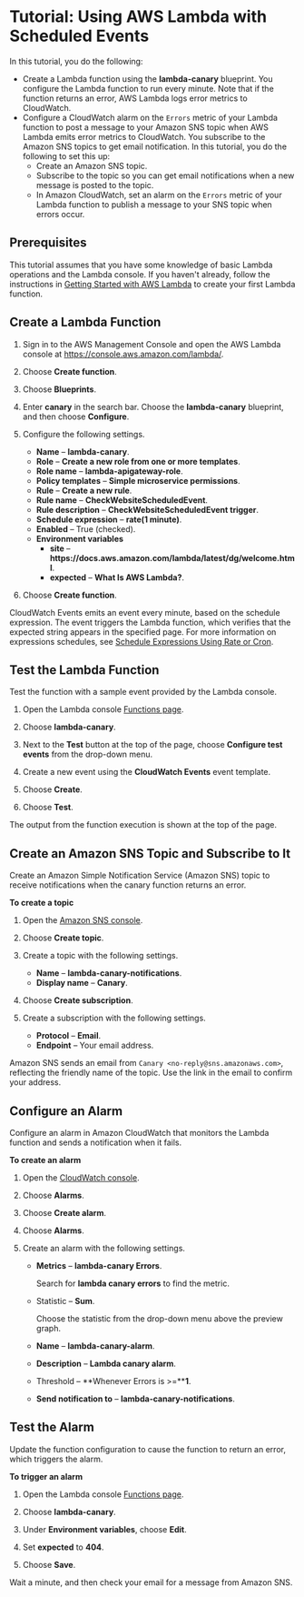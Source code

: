 # Tutorial: Using AWS Lambda with Scheduled Events<a name="services-cloudwatchevents-tutorial"></a>

In this tutorial, you do the following:
+ Create a Lambda function using the **lambda\-canary** blueprint\. You configure the Lambda function to run every minute\. Note that if the function returns an error, AWS Lambda logs error metrics to CloudWatch\. 
+ Configure a CloudWatch alarm on the `Errors` metric of your Lambda function to post a message to your Amazon SNS topic when AWS Lambda emits error metrics to CloudWatch\. You subscribe to the Amazon SNS topics to get email notification\. In this tutorial, you do the following to set this up:
  + Create an Amazon SNS topic\.
  + Subscribe to the topic so you can get email notifications when a new message is posted to the topic\.
  + In Amazon CloudWatch, set an alarm on the `Errors` metric of your Lambda function to publish a message to your SNS topic when errors occur\.

## Prerequisites<a name="services-cloudwatchevents-tutorial-prereqs"></a>

This tutorial assumes that you have some knowledge of basic Lambda operations and the Lambda console\. If you haven't already, follow the instructions in [Getting Started with AWS Lambda](getting-started.md) to create your first Lambda function\.

## Create a Lambda Function<a name="services-cloudwatchevents-tutorial-create"></a>

1. Sign in to the AWS Management Console and open the AWS Lambda console at [https://console\.aws\.amazon\.com/lambda/](https://console.aws.amazon.com/lambda/)\.

1. Choose **Create function**\.

1. Choose **Blueprints**\.

1. Enter **canary** in the search bar\. Choose the **lambda\-canary** blueprint, and then choose **Configure**\.

1. Configure the following settings\.
   + **Name** – **lambda\-canary**\.
   + **Role** – **Create a new role from one or more templates**\.
   + **Role name** – **lambda\-apigateway\-role**\.
   + **Policy templates** – **Simple microservice permissions**\.
   + **Rule** – **Create a new rule**\.
   + **Rule name** – **CheckWebsiteScheduledEvent**\.
   + **Rule description** – **CheckWebsiteScheduledEvent trigger**\.
   + **Schedule expression** – **rate\(1 minute\)**\.
   + **Enabled** – True \(checked\)\.
   + **Environment variables**
     + **site** – **https://docs\.aws\.amazon\.com/lambda/latest/dg/welcome\.html**\.
     + **expected** – **What Is AWS Lambda?**\.

1. Choose **Create function**\.

CloudWatch Events emits an event every minute, based on the schedule expression\. The event triggers the Lambda function, which verifies that the expected string appears in the specified page\. For more information on expressions schedules, see [Schedule Expressions Using Rate or Cron](services-cloudwatchevents-expressions.md)\.

## Test the Lambda Function<a name="services-cloudwatchevents-tutorial-test"></a>

Test the function with a sample event provided by the Lambda console\.

1. Open the Lambda console [Functions page](https://console.aws.amazon.com/lambda/home#/functions)\.

1. Choose **lambda\-canary**\.

1. Next to the **Test** button at the top of the page, choose **Configure test events** from the drop\-down menu\.

1. Create a new event using the **CloudWatch Events** event template\.

1. Choose **Create**\.

1. Choose **Test**\.

The output from the function execution is shown at the top of the page\.

## Create an Amazon SNS Topic and Subscribe to It<a name="services-cloudwatchevents-tutorial-subscribe"></a>

Create an Amazon Simple Notification Service \(Amazon SNS\) topic to receive notifications when the canary function returns an error\.

**To create a topic**

1. Open the [Amazon SNS console](https://console.aws.amazon.com/sns/home)\.

1. Choose **Create topic**\.

1. Create a topic with the following settings\.
   + **Name** – **lambda\-canary\-notifications**\.
   + **Display name** – **Canary**\.

1. Choose **Create subscription**\.

1. Create a subscription with the following settings\.
   + **Protocol** – **Email**\.
   + **Endpoint** – Your email address\.

Amazon SNS sends an email from `Canary <no-reply@sns.amazonaws.com>`, reflecting the friendly name of the topic\. Use the link in the email to confirm your address\.

## Configure an Alarm<a name="services-cloudwatchevents-tutorial-alarm"></a>

Configure an alarm in Amazon CloudWatch that monitors the Lambda function and sends a notification when it fails\.

**To create an alarm**

1. Open the [CloudWatch console](https://console.aws.amazon.com/cloudwatch)\.

1. Choose **Alarms**\.

1. Choose **Create alarm**\.

1. Choose **Alarms**\.

1. Create an alarm with the following settings\.
   + **Metrics** – **lambda\-canary Errors**\.

     Search for **lambda canary errors** to find the metric\.
   + Statistic – **Sum**\.

     Choose the statistic from the drop\-down menu above the preview graph\.
   + **Name** – **lambda\-canary\-alarm**\.
   + **Description** – **Lambda canary alarm**\.
   + Threshold – **Whenever Errors is >=****1**\.
   + **Send notification to** – **lambda\-canary\-notifications**\.

## Test the Alarm<a name="services-cloudwatchevents-tutorial-testalarm"></a>

Update the function configuration to cause the function to return an error, which triggers the alarm\.

**To trigger an alarm**

1. Open the Lambda console [Functions page](https://console.aws.amazon.com/lambda/home#/functions)\.

1. Choose **lambda\-canary**\.

1. Under **Environment variables**, choose **Edit**\.

1. Set **expected** to **404**\.

1. Choose **Save**\.

Wait a minute, and then check your email for a message from Amazon SNS\.